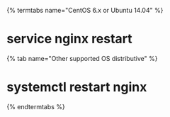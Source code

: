 {% termtabs name="CentOS 6.x or Ubuntu 14.04" %}
# service nginx restart
{% tab name="Other supported OS distributive" %}
# systemctl restart nginx
{% endtermtabs %}